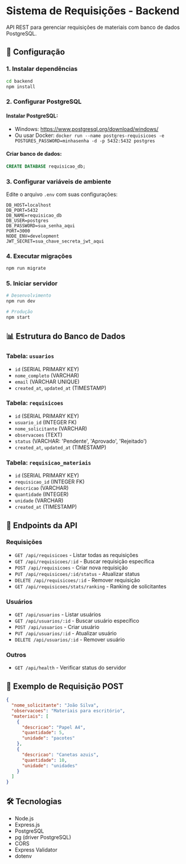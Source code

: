 # Sistema de Requisições - Backend

API REST para gerenciar requisições de materiais com banco de dados PostgreSQL.

## 🚀 Configuração

### 1. Instalar dependências
```bash
cd backend
npm install
```

### 2. Configurar PostgreSQL

#### Instalar PostgreSQL:
- Windows: https://www.postgresql.org/download/windows/
- Ou usar Docker: `docker run --name postgres-requisicoes -e POSTGRES_PASSWORD=minhasenha -d -p 5432:5432 postgres`

#### Criar banco de dados:
```sql
CREATE DATABASE requisicao_db;
```

### 3. Configurar variáveis de ambiente

Edite o arquivo `.env` com suas configurações:

```env
DB_HOST=localhost
DB_PORT=5432
DB_NAME=requisicao_db
DB_USER=postgres
DB_PASSWORD=sua_senha_aqui
PORT=3000
NODE_ENV=development
JWT_SECRET=sua_chave_secreta_jwt_aqui
```

### 4. Executar migrações
```bash
npm run migrate
```

### 5. Iniciar servidor
```bash
# Desenvolvimento
npm run dev

# Produção
npm start
```

## 📊 Estrutura do Banco de Dados

### Tabela: `usuarios`
- `id` (SERIAL PRIMARY KEY)
- `nome_completo` (VARCHAR)
- `email` (VARCHAR UNIQUE)
- `created_at`, `updated_at` (TIMESTAMP)

### Tabela: `requisicoes`
- `id` (SERIAL PRIMARY KEY)
- `usuario_id` (INTEGER FK)
- `nome_solicitante` (VARCHAR)
- `observacoes` (TEXT)
- `status` (VARCHAR: 'Pendente', 'Aprovado', 'Rejeitado')
- `created_at`, `updated_at` (TIMESTAMP)

### Tabela: `requisicao_materiais`
- `id` (SERIAL PRIMARY KEY)
- `requisicao_id` (INTEGER FK)
- `descricao` (VARCHAR)
- `quantidade` (INTEGER)
- `unidade` (VARCHAR)
- `created_at` (TIMESTAMP)

## 🔗 Endpoints da API

### Requisições
- `GET /api/requisicoes` - Listar todas as requisições
- `GET /api/requisicoes/:id` - Buscar requisição específica
- `POST /api/requisicoes` - Criar nova requisição
- `PUT /api/requisicoes/:id/status` - Atualizar status
- `DELETE /api/requisicoes/:id` - Remover requisição
- `GET /api/requisicoes/stats/ranking` - Ranking de solicitantes

### Usuários
- `GET /api/usuarios` - Listar usuários
- `GET /api/usuarios/:id` - Buscar usuário específico
- `POST /api/usuarios` - Criar usuário
- `PUT /api/usuarios/:id` - Atualizar usuário
- `DELETE /api/usuarios/:id` - Remover usuário

### Outros
- `GET /api/health` - Verificar status do servidor

## 📝 Exemplo de Requisição POST

```json
{
  "nome_solicitante": "João Silva",
  "observacoes": "Materiais para escritório",
  "materiais": [
    {
      "descricao": "Papel A4",
      "quantidade": 5,
      "unidade": "pacotes"
    },
    {
      "descricao": "Canetas azuis",
      "quantidade": 10,
      "unidade": "unidades"
    }
  ]
}
```

## 🛠️ Tecnologias

- Node.js
- Express.js
- PostgreSQL
- pg (driver PostgreSQL)
- CORS
- Express Validator
- dotenv
